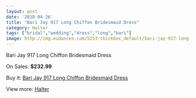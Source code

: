 ```yaml
---
layout: post
date: '2018-04-26'
title: "Bari Jay 917 Long Chiffon Bridesmaid Dress"
category: Halter
tags: ["bridal","wedding","dress","long","bari"]
image: http://img.eudances.com/5253-thickbox_default/bari-jay-917-long-chiffon-bridesmaid-dress.jpg
---
```

Bari Jay 917 Long Chiffon Bridesmaid Dress

On Sales: **$232.99**
<a href="https://www.eudances.com/en/halter/1769-bari-jay-917-long-chiffon-bridesmaid-dress.html"><amp-img layout="responsive" width="600" height="600" src="//img.eudances.com/5253-thickbox_default/bari-jay-917-long-chiffon-bridesmaid-dress.jpg" alt="Bari Jay 917 Long Chiffon Bridesmaid Dress 0" /></a>
<a href="https://www.eudances.com/en/halter/1769-bari-jay-917-long-chiffon-bridesmaid-dress.html"><amp-img layout="responsive" width="600" height="600" src="//img.eudances.com/5254-thickbox_default/bari-jay-917-long-chiffon-bridesmaid-dress.jpg" alt="Bari Jay 917 Long Chiffon Bridesmaid Dress 1" /></a>

Buy it: [Bari Jay 917 Long Chiffon Bridesmaid Dress](https://www.eudances.com/en/halter/1769-bari-jay-917-long-chiffon-bridesmaid-dress.html "Bari Jay 917 Long Chiffon Bridesmaid Dress")

View more: [Halter](https://www.eudances.com/en/19-halter "Halter")